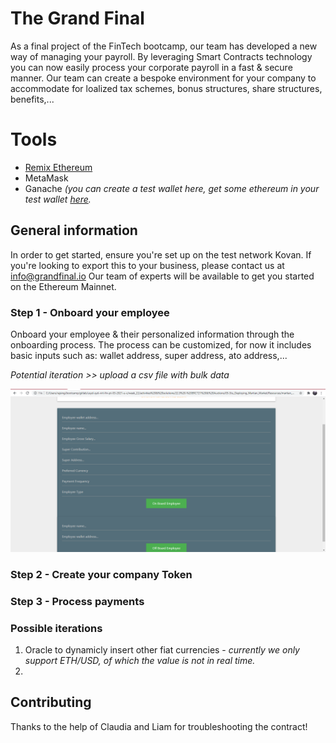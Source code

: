 # The Grand Final

As a final project of the FinTech bootcamp, our team has developed a new way of managing your payroll. 
By leveraging Smart Contracts technology you can now easily process your corporate payroll in a fast & secure manner. 
Our team can create a bespoke environment for your company to accommodate for loalized tax schemes, bonus structures, share structures, benefits,... 

# Tools

* [Remix Ethereum](http://remix.ethereum.org/)
* MetaMask
* Ganache _(you can create a test wallet here, get some ethereum in your test wallet [here](https://faucet.ropsten.be/)._

## General information 

In order to get started, ensure you're set up on the test network Kovan. 
If you're looking to export this to your business, please contact us at info@grandfinal.io
Our team of experts will be available to get you started on the Ethereum Mainnet. 

### Step 1 - Onboard your employee

Onboard your employee & their personalized information through the onboarding process. 
The process can be customized, for now it includes basic inputs such as: wallet address, super address, ato address,... 

_Potential iteration >> upload a csv file with bulk data_ 

![Onboarding Process](Onboarding_GrandFinal.png)

### Step 2 - Create your company Token

### Step 3 - Process payments 

### Possible iterations 
1. Oracle to dynamicly insert other fiat currencies - _currently we only support ETH/USD, of which the value is *not* in real time._
2. 



## Contributing
Thanks to the help of Claudia and Liam for troubleshooting the contract!
